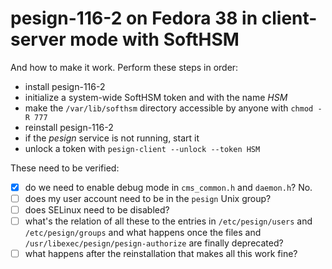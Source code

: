 # pesign-116-2 on Fedora 38 in client-server mode with SoftHSM

And how to make it work. Perform these steps in order:

- install pesign-116-2
- initialize a system-wide SoftHSM token and with the name *HSM*
- make the `/var/lib/softhsm` directory accessible by anyone with `chmod -R 777`
- reinstall pesign-116-2
- if the *pesign* service is not running, start it
- unlock a token with `pesign-client --unlock --token HSM`

These need to be verified:

- [x] do we need to enable debug mode in `cms_common.h` and `daemon.h`? No.
- [ ] does my user account need to be in the `pesign` Unix group?
- [ ] does SELinux need to be disabled?
- [ ] what's the relation of all these to the entries in `/etc/pesign/users` and `/etc/pesign/groups` and what happens once the files and `/usr/libexec/pesign/pesign-authorize` are finally deprecated?
- [ ] what happens after the reinstallation that makes all this work fine?
